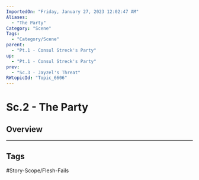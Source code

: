 ```yaml
---
ImportedOn: "Friday, January 27, 2023 12:02:47 AM"
Aliases:
  - "The Party"
Category: "Scene"
Tags:
  - "Category/Scene"
parent:
  - "Pt.1 - Consul Streck's Party"
up:
  - "Pt.1 - Consul Streck's Party"
prev:
  - "Sc.3 - Jayzel's Threat"
RWtopicId: "Topic_6606"
---
```

# Sc.2 - The Party
## Overview

---
## Tags
#Story-Scope/Flesh-Fails

